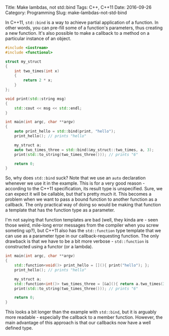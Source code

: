 Title: Make lambdas, not std::bind
Tags: C++, C++11
Date: 2016-09-26
Category: Programming
Slug: make-lambdas-not-std-bind

In C++11, `std::bind` is a way to achieve partial application of a function. In 
other words, you can pre-fill some of a function's parameters, thus creating a 
new function. It's also possible to make a callback to a method on a particular 
instance of an object. 

~~~~~~~~~~~~~C++
#include <iostream>
#include <functional>

struct my_struct
{
	int two_times(int x)
	{
		return 2 * x;
	}
};

void print(std::string msg)
{
	std::cout << msg << std::endl;
}

int main(int argc, char **argv)
{
	auto print_hello = std::bind(print, "hello");
	print_hello(); // prints "hello"

	my_struct a;
	auto two_times_three = std::bind(&my_struct::two_times, a, 3);
	print(std::to_string(two_times_three())); // prints "6"

	return 0;
}
~~~~~~~~~~~~~

So, why does `std::bind` suck? Note that we use an `auto` declaration whenever 
we use it in the example. This is for a very good reason - according to the 
C++11 specification, its result type is unspecified. Sure, we can expect it will 
be callable, but that's pretty much it. This becomes a problem when we want to 
pass a bound function to another function as a callback. The only practical way 
of doing so would be making that function a template that has the function type 
as a parameter.

I'm not saying that function templates are bad (well, they kinda are - seen 
those weird, mile-long error messages from the compiler when you screw someting 
up?), but C++11 also has the `std::function` type template that we can use as a 
parameter type in our callback-requesting function. The only drawback is that we 
have to be a bit more verbose - `std::function` is constructed using a functor 
(or a lambda).

~~~~~~~~~~~~~C++
int main(int argc, char **argv)
{
	std::function<void()> print_hello = [](){ print("hello"); };
	print_hello(); // prints "hello"

	my_struct a;
	std::function<int()> two_times_three = [&a](){ return a.two_times(3); };
	print(std::to_string(two_times_three())); // prints "6"

	return 0;
}
~~~~~~~~~~~~~

This looks a bit longer than the example with `std::bind`, but it is arguably 
more readable - especially the callback to a member function. However, the main 
advantage of this approach is that our callbacks now have a well defined type.
